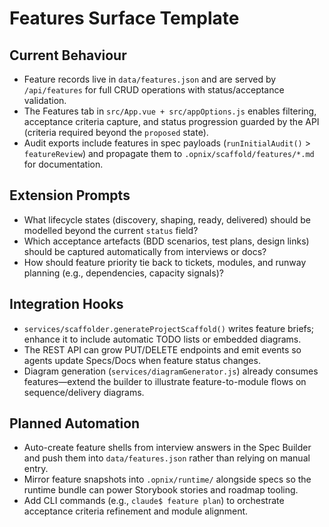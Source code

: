 # Features Surface Template

## Current Behaviour
- Feature records live in `data/features.json` and are served by `/api/features` for full CRUD operations with status/acceptance validation.
- The Features tab in `src/App.vue + src/appOptions.js` enables filtering, acceptance criteria capture, and status progression guarded by the API (criteria required beyond the `proposed` state).
- Audit exports include features in spec payloads (`runInitialAudit()` > `featureReview`) and propagate them to `.opnix/scaffold/features/*.md` for documentation.

## Extension Prompts
- What lifecycle states (discovery, shaping, ready, delivered) should be modelled beyond the current `status` field?
- Which acceptance artefacts (BDD scenarios, test plans, design links) should be captured automatically from interviews or docs?
- How should feature priority tie back to tickets, modules, and runway planning (e.g., dependencies, capacity signals)?

## Integration Hooks
- `services/scaffolder.generateProjectScaffold()` writes feature briefs; enhance it to include automatic TODO lists or embedded diagrams.
- The REST API can grow PUT/DELETE endpoints and emit events so agents update Specs/Docs when feature status changes.
- Diagram generation (`services/diagramGenerator.js`) already consumes features—extend the builder to illustrate feature-to-module flows on sequence/delivery diagrams.

## Planned Automation
- Auto-create feature shells from interview answers in the Spec Builder and push them into `data/features.json` rather than relying on manual entry.
- Mirror feature snapshots into `.opnix/runtime/` alongside specs so the runtime bundle can power Storybook stories and roadmap tooling.
- Add CLI commands (e.g., `claude$ feature plan`) to orchestrate acceptance criteria refinement and module alignment.
